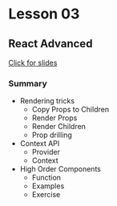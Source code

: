 # Lesson 03
## React Advanced

[Click for slides](https://docs.google.com/presentation/d/10Gjidca8Kw_a4MWeh_0mITaiF5vsrKufbOl25pd3JkA/edit#slide=id.g4f4bbc41a1_0_600)

### Summary

* Rendering tricks
  * Copy Props to Children
  * Render Props
  * Render Children
  * Prop drilling
* Context API
  * Provider
  * Context
* High Order Components
  * Function
  * Examples
  * Exercise



